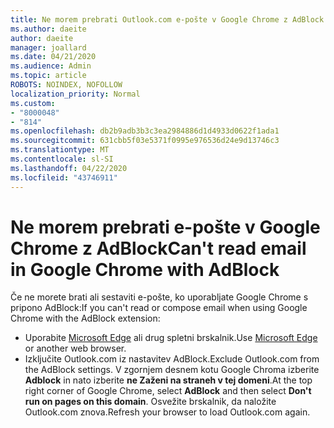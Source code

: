 ```yaml
---
title: Ne morem prebrati Outlook.com e-pošte v Google Chrome z AdBlock
ms.author: daeite
author: daeite
manager: joallard
ms.date: 04/21/2020
ms.audience: Admin
ms.topic: article
ROBOTS: NOINDEX, NOFOLLOW
localization_priority: Normal
ms.custom:
- "8000048"
- "814"
ms.openlocfilehash: db2b9adb3b3c3ea2984886d1d4933d0622f1ada1
ms.sourcegitcommit: 631cbb5f03e5371f0995e976536d24e9d13746c3
ms.translationtype: MT
ms.contentlocale: sl-SI
ms.lasthandoff: 04/22/2020
ms.locfileid: "43746911"
---
```

# <a name="cant-read-email-in-google-chrome-with-adblock"></a><span data-ttu-id="eee79-102">Ne morem prebrati e-pošte v Google Chrome z AdBlock</span><span class="sxs-lookup"><span data-stu-id="eee79-102">Can't read email in Google Chrome with AdBlock</span></span>

<span data-ttu-id="eee79-103">Če ne morete brati ali sestaviti e-pošte, ko uporabljate Google Chrome s pripono AdBlock:</span><span class="sxs-lookup"><span data-stu-id="eee79-103">If you can't read or compose email when using Google Chrome with the AdBlock extension:</span></span>

- <span data-ttu-id="eee79-104">Uporabite [Microsoft Edge](https://go.microsoft.com/fwlink/p/?linkid=2001503&amp;clcid=0x409) ali drug spletni brskalnik.</span><span class="sxs-lookup"><span data-stu-id="eee79-104">Use [Microsoft Edge](https://go.microsoft.com/fwlink/p/?linkid=2001503&amp;clcid=0x409) or another web browser.</span></span>
- <span data-ttu-id="eee79-105">Izključite Outlook.com iz nastavitev AdBlock.</span><span class="sxs-lookup"><span data-stu-id="eee79-105">Exclude Outlook.com from the AdBlock settings.</span></span> <span data-ttu-id="eee79-106">V zgornjem desnem kotu Google Chroma izberite **Adblock** in nato izberite **ne Zaženi na straneh v tej domeni**.</span><span class="sxs-lookup"><span data-stu-id="eee79-106">At the top right corner of Google Chrome, select **AdBlock** and then select **Don't run on pages on this domain**.</span></span> <span data-ttu-id="eee79-107">Osvežite brskalnik, da naložite Outlook.com znova.</span><span class="sxs-lookup"><span data-stu-id="eee79-107">Refresh your browser to load Outlook.com again.</span></span>